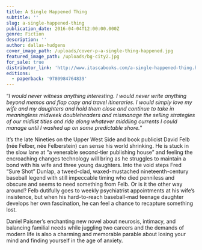 ```yaml
---
title: A Single Happened Thing
subtitle: ''
slug: a-single-happened-thing
publication_date: 2016-04-04T12:00:00.000Z
genre: Fiction
description: ''
author: dallas-hudgens
cover_image_path: /uploads/cover-p-a-single-thing-happened.jpg
featured_image_path: /uploads/bg-city2.jpg
for_sale: true
distributor_link: 'http://www.itascabooks.com/a-single-happened-thing.html'
editions:
  - paperback: '9780984764839'
---
```


“*I would never witness anything interesting. I would never write anything beyond memos and flap copy and travel itineraries. I would simply love my wife and my daughters and hold them close and continue to take in meaningless midweek doubleheaders and mismanage the selling strategies of our midlist titles and ride along whatever middling currents I could manage until I washed up on some predictable shore.*”

It’s the late Nineties on the Upper West Side and book publicist David Felb (née Felber, née Felberstein) can sense his world shrinking. He is stuck in the slow lane at “a venerable second-tier publishing house” and feeling the encroaching changes technology will bring as he struggles to maintain a bond with his wife and three young daughters. Into the void steps Fred “Sure Shot” Dunlap, a tweed-clad, waxed-mustached nineteenth-century baseball legend with still impeccable timing who died penniless and obscure and seems to need something from Felb. Or is it the other way around? Felb dutifully goes to weekly psychiatrist appointments at his wife’s insistence, but when his hard-to-reach baseball-mad teenage daughter develops her own fascination, he can feel a chance to recapture something lost.

Daniel Paisner’s enchanting new novel about neurosis, intimacy, and balancing familial needs while juggling two careers and the demands of modern life is also a charming and memorable parable about losing your mind and finding yourself in the age of anxiety.